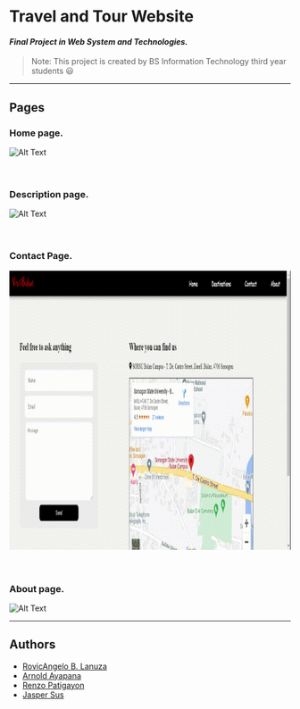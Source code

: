 # **Travel and Tour Website**

#### _Final Project in Web System and Technologies._
  
 >Note: This project is created by BS Information Technology third year students :smiley:

--- 
## Pages

### Home page.
<img src="./GIF/1.gif" alt="Alt Text" width="700" height="500">
<br><br><br>

### Description page.
<img src="./GIF/2.gif" alt="Alt Text" width="700" height="500" >
<br><br><br>

### Contact Page.
<img src="./GIF/3.gif" alt="Alt Text" width="700" height="500" >
<br><br><br>

### About page.
<img src="./GIF/4.gif" alt="Alt Text" width="700" height="500">


---
## Authors

- [RovicAngelo B. Lanuza](https://github.com/RovicAngelo)
- [Arnold Ayapana](https://github.com/arnoldayapana)
- [Renzo Patigayon](https://github.com/RenzoMarv)
- [Jasper Sus](https://github.com/susjasper)
